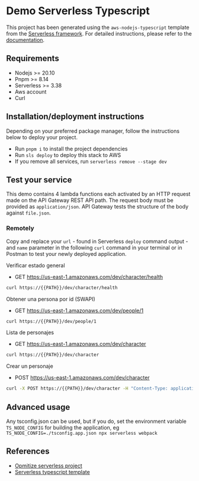 # Demo Serverless Typescript

This project has been generated using the `aws-nodejs-typescript` template from the [Serverless framework](https://www.serverless.com/). For detailed instructions, please refer to the [documentation](https://www.serverless.com/framework/docs/providers/aws/).

## Requirements

- Nodejs >= 20.10
- Pnpm >= 8.14
- Serverless >= 3.38
- Aws account
- Curl

## Installation/deployment instructions

Depending on your preferred package manager, follow the instructions below to deploy your project.

- Run `pnpm i` to install the project dependencies
- Run `sls deploy` to deploy this stack to AWS
- If you remove all services, run `serverless remove --stage dev`

## Test your service

This demo contains 4 lambda functions each activated by an HTTP request made on the API Gateway REST API path. The request body must be provided as `application/json`. API Gateway tests the structure of the body against `file.json`.

### Remotely

Copy and replace your `url` - found in Serverless `deploy` command output - and `name` parameter in the following `curl` command in your terminal or in Postman to test your newly deployed application.

Verificar estado general

- GET https://us-east-1.amazonaws.com/dev/character/health

```sh
curl https://{{PATH}}/dev/character/health
```

Obtener una persona por id (SWAPI)

- GET https://us-east-1.amazonaws.com/dev/people/1

```sh
curl https://{{PATH}}/dev/people/1
```

Lista de personajes

- GET https://us-east-1.amazonaws.com/dev/character

```sh
curl https://{{PATH}}/dev/character
```

Crear un personaje

- POST https://us-east-1.amazonaws.com/dev/character

```sh
curl -X POST https://{{PATH}}/dev/character -H "Content-Type: application/json" -d '{ "name": "Obi-Wan Kenobi", "gender": "male", "url": "https://swapi.py4e.com/api/people/10/" }'
```

## Advanced usage

Any tsconfig.json can be used, but if you do, set the environment variable `TS_NODE_CONFIG` for building the application, eg `TS_NODE_CONFIG=./tsconfig.app.json npx serverless webpack`

## References
- [Opmitize serverless project](https://www.thisdot.co/blog/how-to-configure-and-optimize-a-new-serverless-framework-project-with)
- [Serverless typescript template](https://github.com/icode247/aws-serverless-typescript-api)
